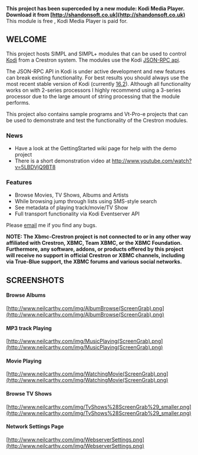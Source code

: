 **This project has been superceded by a new module: Kodi Media Player. Download it from [http://shandonsoft.co.uk](http://shandonsoft.co.uk)**
This module is free , Kodi Media Player is paid for.

## WELCOME
This project hosts SIMPL and SIMPL+ modules that can be used to control [Kodi](http://kodi.tv/) from a Crestron system. The modules use the Kodi [JSON-RPC api](http://wiki.kodi.tv/index.php?title=JSON-RPC_API).

The JSON-RPC API in Kodi is under active development and new features can break existing functionality. For best results you should always use the most recent stable version of Kodi (currently [16.2](http://kodi.tv/download/)). Although all functionality works on with 2-series processors I highly recommend using a 3-series processor due to the large amount of string processing that the module performs.

This project also contains sample programs and Vt-Pro-e projects that can be used to demonstrate and test the functionality of the Crestron modules.

### News 
* Have a look at the GettingStarted wiki page for help with the demo project
* There is a short demonstration video at http://www.youtube.com/watch?v=5LBDVjQ9BT8

### Features ###
* Browse Movies, TV Shows, Albums and Artists
* While browsing jump  through lists using SMS-style search
* See metadata of playing track/movie/TV Show
* Full transport functionality via Kodi Eventserver API

 
Please [email](mailto:neil.carthy42@gmail.com) me if you find any bugs.
 
 **NOTE: The Xbmc-Crestron project is not connected to or in any other way affiliated with Crestron, XBMC, Team XBMC, or the XBMC Foundation. Furthermore, any software, addons, or products offered by this project will receive no support in official Crestron or XBMC channels, including via True-Blue support, the XBMC forums and various social networks.**

## SCREENSHOTS
#### Browse Albums ####
[http://www.neilcarthy.com/img/AlbumBrowse(ScreenGrab).png](http://www.neilcarthy.com/img/AlbumBrowse(ScreenGrab).png)
#### MP3 track Playing ####
[http://www.neilcarthy.com/img/MusicPlaying(ScreenGrab).png](http://www.neilcarthy.com/img/MusicPlaying(ScreenGrab).png)
#### Movie Playing ####
[http://www.neilcarthy.com/img/WatchingMovie(ScreenGrab).png](http://www.neilcarthy.com/img/WatchingMovie(ScreenGrab).png)
#### Browse TV Shows ####
[http://www.neilcarthy.com/img/TvShows%28ScreenGrab%29_smaller.png](http://www.neilcarthy.com/img/TvShows%28ScreenGrab%29_smaller.png)
#### Network Settings Page ####
[http://www.neilcarthy.com/img/WebserverSettings.png](http://www.neilcarthy.com/img/WebserverSettings.png)
